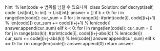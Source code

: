 hint
​
% len(code -> 범위를 넘칠 수 있으니까
​
class Solution:
def decrypt(self, code: List[int], k: int) -> List[int]:
answer = []
if k > 0:
for i in range(len(code)):
cur_sum = 0
for j in range(k):
#print(code[i], code[(i+j+1) % len(code)])
cur_sum += code[(i+j+1) % len(code)]
answer.append(cur_sum)
elif k < 0:
for i in range(len(code)):
cur_sum = 0
for j in range(abs(k)):
#print(code[i], code[(i+j-abs(k)) % len(code)])
cur_sum += code[(i+j-abs(k)) % len(code)]
answer.append(cur_sum)
elif k == 0:
for i in range(len(code)):
answer.append(0)
return answer